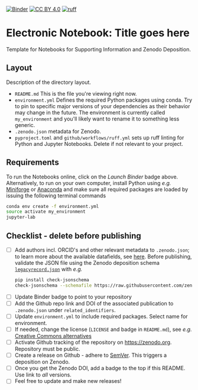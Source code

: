 [![Binder](https://mybinder.org/badge_logo.svg)](https://mybinder.org/v2/gh/mlund/template-for-supporting-information/HEAD)
[![CC BY 4.0][cc-by-shield]][cc-by]
[![ruff](https://github.com/mlund/template-for-supporting-information/actions/workflows/ruff.yml/badge.svg)](https://github.com/mlund/template-for-supporting-information/actions/workflows/ruff.yml)

[cc-by]: http://creativecommons.org/licenses/by/4.0/
[cc-by-shield]: https://img.shields.io/badge/License-CC%20BY%204.0-lightgrey.svg

# Electronic Notebook: Title goes here

Template for Notebooks for Supporting Information and Zenodo Deposition.

## Layout

Description of the directory layout.

- `README.md` This is the file you're viewing right now.
- `environment.yml` Defines the required Python packages using conda. Try to pin to specific major versions of your
  dependencies as their behavior may change in the future.
  The environment is currently called `my_environment` and you'll likely want to rename it to something less generic.
- `.zenodo.json` metadata for Zenodo.
- `pyproject.toml` and `github/workflows/ruff.yml` sets up ruff linting for Python and Jupyter Notebooks. Delete if not relevant to your project.

## Requirements

To run the Notebooks online, click on the _Launch Binder_ badge above. Alternatively, to run on your own computer,
install Python using _e.g._ [Miniforge](https://github.com/conda-forge/miniforge) or [Anaconda](https://docs.conda.io)
and make sure all required packages are loaded by issuing the following terminal commands

``` bash
conda env create -f environment.yml
source activate my_environment
jupyter-lab
```

## Checklist - delete before publishing

- [ ] Add authors incl. ORCID's and other relevant metadata to `.zenodo.json`; to learn more about the available datafields, see
  [here](https://developers.zenodo.org/?python#depositions).
  Before publishing, validate the JSON file using the Zenodo deposition schema [`legacyrecord.json`](https://github.com/zenodo/zenodo/blob/482ee72ad501cbbd7f8ce8df9b393c130d1970f7/zenodo/modules/deposit/jsonschemas/deposits/records/legacyrecord.json#L4) with _e.g._
  ``` bash
  pip install check-jsonschema
  check-jsonschema --schemafile https://raw.githubusercontent.com/zenodo/zenodo/master/zenodo/modules/deposit/jsonschemas/deposits/records/legacyrecord.json .zenodo.json
  ```
- [ ] Update Binder badge to point to your repository
- [ ] Add the Github repo link and DOI of the associated publication to `.zenodo.json` under `related_identifiers`.
- [ ] Update `environment.yml` to include required packages. Select name for environment.
- [ ] If needed, change the license (`LICENSE` and badge in `README.md`), see _e.g._ [Creative Commons alternatives](https://github.com/santisoler/cc-licenses)
- [ ] Activate Github tracking of the repository on https://zenodo.org. Repository must be public.
- [ ] Create a release on Github - adhere to [SemVer](https://semver.org). This triggers a deposition on Zenodo.
- [ ] Once you get the Zenodo DOI, add a badge to the top if this README. Use link to _all_ versions.
- [ ] Feel free to update and make new releases!
